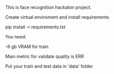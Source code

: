 This is face recognition hackaton project.

Create virtual enviroment and install requirements

pip install -r requirements.txt

You need:

-6 gb VRAM for train

Main metric for validate quality is ERR

Put your train and test data in 'data' folder
